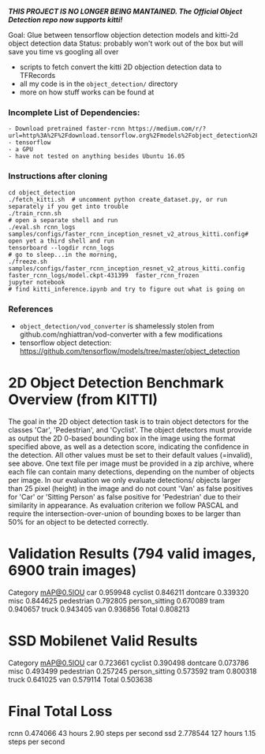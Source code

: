 ***THIS PROJECT IS NO LONGER BEING MANTAINED. The Official Object Detection repo now supports kitti!***

Goal: Glue between tensorflow objection detection models and kitti-2d object detection data
Status: probably won't work out of the box but will save you time vs googling all over

- scripts to fetch convert the kitti 2D objection detection data to TFRecords
- all my code is in the `object_detection/` directory
- more on how stuff works can be found at

### Incomplete List of Dependencies:

    - Download pretrained faster-rcnn https://medium.com/r/?url=http%3A%2F%2Fdownload.tensorflow.org%2Fmodels%2Fobject_detection%2Ffaster_rcnn_inception_resnet_v2_atrous_coco_11_06_2017.tar.gz
    - tensorflow
    - a GPU
    - have not tested on anything besides Ubuntu 16.05


### Instructions after cloning

```
cd object_detection
./fetch_kitti.sh  # uncomment python create_dataset.py, or run separately if you get into trouble
./train_rcnn.sh
# open a separate shell and run
./eval.sh rcnn_logs samples/configs/faster_rcnn_inception_resnet_v2_atrous_kitti.config# open yet a third shell and run
tensorboard --logdir rcnn_logs
# go to sleep...in the morning,
./freeze.sh samples/configs/faster_rcnn_inception_resnet_v2_atrous_kitti.config faster_rcnn_logs/model.ckpt-431399  faster_rcnn_frozen
jupyter notebook
# find kitti_inference.ipynb and try to figure out what is going on
```



### References

- `object_detection/vod_converter` is shamelessly stolen from github.com/nghiattran/vod-converter with a few modifications
- tensorflow object detection: https://github.com/tensorflow/models/tree/master/object_detection


2D Object Detection Benchmark Overview (from KITTI)
===================================================

The goal in the 2D object detection task is to train object detectors for the
classes 'Car', 'Pedestrian', and 'Cyclist'. The object detectors must
provide as output the 2D 0-based bounding box in the image using the format
specified above, as well as a detection score, indicating the confidence
in the detection. All other values must be set to their default values
(=invalid), see above. One text file per image must be provided in a zip
archive, where each file can contain many detections, depending on the
number of objects per image. In our evaluation we only evaluate detections/
objects larger than 25 pixel (height) in the image and do not count 'Van' as
false positives for 'Car' or 'Sitting Person' as false positive for 'Pedestrian'
due to their similarity in appearance. As evaluation criterion we follow
PASCAL and require the intersection-over-union of bounding boxes to be
larger than 50% for an object to be detected correctly.



Validation Results (794 valid images, 6900 train images)
========================================================
Category          mAP@0.5IOU
car               0.959948
cyclist           0.846211
dontcare          0.339320
misc              0.844625
pedestrian        0.792805
person_sitting    0.670089
tram              0.940657
truck             0.943405
van               0.936856
Total             0.808213


SSD Mobilenet Valid Results
===========================
Category          mAP@0.5IOU
car               0.723661
cyclist           0.390498
dontcare          0.073786
misc              0.493499
pedestrian        0.257245
person_sitting    0.573592
tram              0.800318
truck             0.641025
van               0.579114
Total             0.503638


Final Total Loss
================

rcnn    0.474066  43 hours   2.90 steps per second
ssd     2.778544  127 hours  1.15 steps per second

